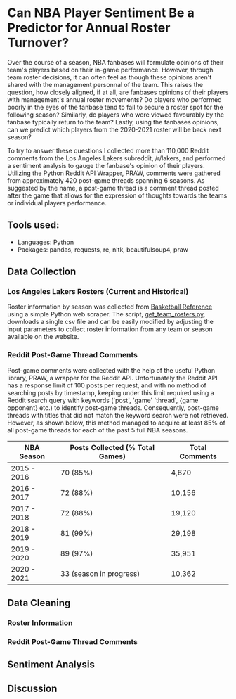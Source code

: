 # Can NBA Player Sentiment Be a Predictor for Annual Roster Turnover?
Over the course of a season, NBA fanbases will formulate opinions of their team's players based on their in-game performance. However, through team roster decisions, it can often feel as though these opinions aren't shared with the management personnal of the team. This raises the question, how closely aligned, if at all, are fanbases opinions of their players with management's annual roster movements? Do players who performed poorly in the eyes of the fanbase tend to fail to secure a roster spot for the following season? Similarly, do players who were viewed favourably by the fanbase typically return to the team? Lastly, using the fanbases opinions, can we predict which players from the 2020-2021 roster will be back next season?

To try to answer these questions I collected more than 110,000 Reddit comments from the Los Angeles Lakers subreddit, /r/lakers, and performed a sentiment analysis to gauge the fanbase's opinion of their players. Utilizing the Python Reddit API Wrapper, PRAW, comments were gathered from approximately 420 post-game threads spanning 6 seasons. As suggested by the name, a post-game thread is a comment thread posted after the game that allows for the expression of thoughts towards the teams or individual players performance. 

## Tools used:
* Languages: Python
* Packages: pandas, requests, re, nltk, beautifulsoup4, praw

## Data Collection

### Los Angeles Lakers Rosters (Current and Historical)
Roster information by season was collected from [Basketball Reference](https://www.basketball-reference.com) using a simple Python web scraper. The script, [get_team_rosters.py](https://github.com/rupertn/nba_roster_turnover/blob/main/get_team_rosters.py), downloads a single csv file and can be easily modified by adjusting the input parameters to collect roster information from any team or season available on the website. 
### Reddit Post-Game Thread Comments
Post-game comments were collected with the help of the useful Python library, PRAW, a wrapper for the Reddit API. Unfortunately the Reddit API has a response limit of 100 posts per request, and with no method of searching posts by timestamp, keeping under this limit required using a Reddit search query with keywords ('post', 'game' 'thread', {game opponent} etc.) to identify post-game threads. Consequently, post-game threads with titles that did not match the keyword search were not retrieved. However, as shown below, this method managed to acquire at least 85% of all post-game threads for each of the past 5 full NBA seasons.

| NBA Season  | Posts Collected (% Total Games)| Total Comments |
| ------------- | ------------- | ------------- |
| 2015 - 2016  | 70 (85%) | 4,670 |
| 2016 - 2017  | 72 (88%) | 10,156 |
| 2017 - 2018  | 72 (88%) | 19,120 |
| 2018 - 2019  | 81 (99%) | 29,198 |
| 2019 - 2020  | 89 (97%) | 35,951 |
| 2020 - 2021  | 33 (season in progress) | 10,362 |

## Data Cleaning
### Roster Information
### Reddit Post-Game Thread Comments


## Sentiment Analysis
## Discussion
